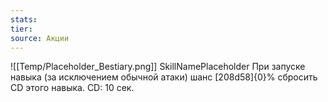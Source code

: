 ```yaml
---
stats: 
tier: 
source: Акции
---
```

![[Temp/Placeholder_Bestiary.png]]
SkillNamePlaceholder
При запуске навыка (за исключением обычной атаки) шанс [208d58]{0}% сбросить CD этого навыка. CD: 10 сек.
